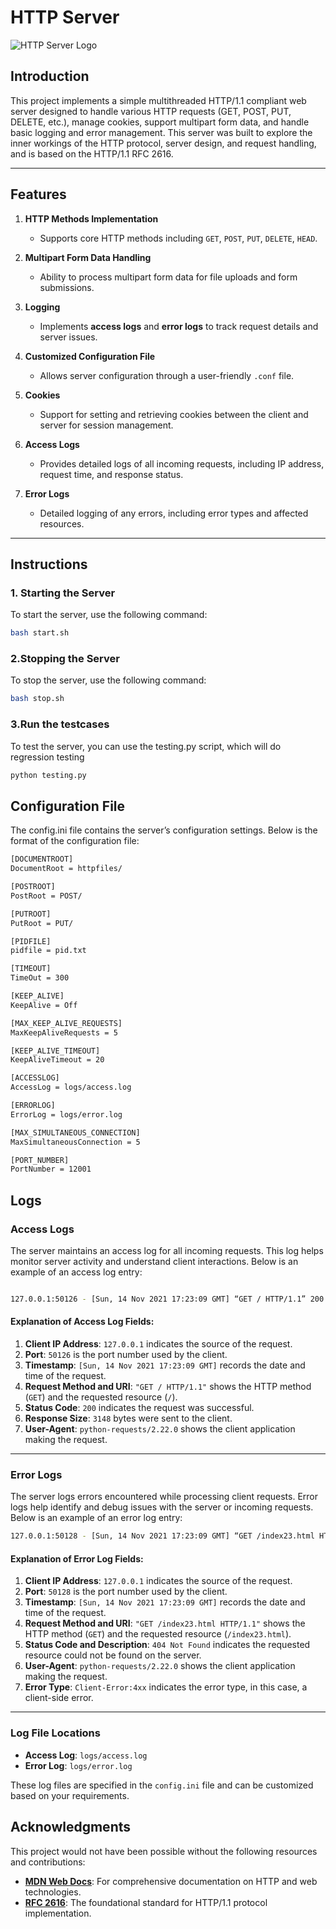 # HTTP Server

![HTTP Server Logo](path-to-logo)

## Introduction
This project implements a simple multithreaded HTTP/1.1 compliant web server designed to handle various HTTP requests (GET, POST, PUT, DELETE, etc.), manage cookies, support multipart form data, and handle basic logging and error management. This server was built to explore the inner workings of the HTTP protocol, server design, and request handling, and is based on the HTTP/1.1 RFC 2616.

---

## Features

1. **HTTP Methods Implementation**  
   - Supports core HTTP methods including `GET`, `POST`, `PUT`, `DELETE`, `HEAD`.

2. **Multipart Form Data Handling**  
   - Ability to process multipart form data for file uploads and form submissions.

3. **Logging**  
   - Implements **access logs** and **error logs** to track request details and server issues.

4. **Customized Configuration File**  
   - Allows server configuration through a user-friendly `.conf` file.

5. **Cookies**  
   - Support for setting and retrieving cookies between the client and server for session management.

6. **Access Logs**  
   - Provides detailed logs of all incoming requests, including IP address, request time, and response status.

7. **Error Logs**  
   - Detailed logging of any errors, including error types and affected resources.

---

## Instructions

### 1. Starting the Server

To start the server, use the following command:

```bash
bash start.sh
```

### 2.Stopping the Server

To stop  the server, use the following command:

```bash
bash stop.sh
```

### 3.Run the testcases

To test the server, you can use the testing.py script, which will do regression testing
```bash
python testing.py
```

## Configuration File 
The config.ini file contains the server’s configuration settings. Below is the format of the configuration file:

```bash
[DOCUMENTROOT]
DocumentRoot = httpfiles/

[POSTROOT]
PostRoot = POST/

[PUTROOT]
PutRoot = PUT/

[PIDFILE]
pidfile = pid.txt

[TIMEOUT]
TimeOut = 300

[KEEP_ALIVE]
KeepAlive = Off

[MAX_KEEP_ALIVE_REQUESTS]
MaxKeepAliveRequests = 5

[KEEP_ALIVE_TIMEOUT]
KeepAliveTimeout = 20

[ACCESSLOG]
AccessLog = logs/access.log

[ERRORLOG]
ErrorLog = logs/error.log

[MAX_SIMULTANEOUS_CONNECTION]
MaxSimultaneousConnection = 5

[PORT_NUMBER]
PortNumber = 12001

```


 ## Logs

### Access Logs

The server maintains an access log for all incoming requests. This log helps monitor server activity and understand client interactions. Below is an example of an access log entry:
 ```bash

 127.0.0.1:50126 - [Sun, 14 Nov 2021 17:23:09 GMT] “GET / HTTP/1.1” 200 3148 python-requests/2.22.0
```
#### Explanation of Access Log Fields:
1. **Client IP Address**: `127.0.0.1` indicates the source of the request.
2. **Port**: `50126` is the port number used by the client.
3. **Timestamp**: `[Sun, 14 Nov 2021 17:23:09 GMT]` records the date and time of the request.
4. **Request Method and URI**: `"GET / HTTP/1.1"` shows the HTTP method (`GET`) and the requested resource (`/`).
5. **Status Code**: `200` indicates the request was successful.
6. **Response Size**: `3148` bytes were sent to the client.
7. **User-Agent**: `python-requests/2.22.0` shows the client application making the request.

---

### Error Logs

The server logs errors encountered while processing client requests. Error logs help identify and debug issues with the server or incoming requests. Below is an example of an error log entry:

```bash
127.0.0.1:50128 - [Sun, 14 Nov 2021 17:23:09 GMT] “GET /index23.html HTTP/1.1” 404 Not Found python-requests/2.22.0 Client-Error:4xx
```
#### Explanation of Error Log Fields:
1. **Client IP Address**: `127.0.0.1` indicates the source of the request.
2. **Port**: `50128` is the port number used by the client.
3. **Timestamp**: `[Sun, 14 Nov 2021 17:23:09 GMT]` records the date and time of the request.
4. **Request Method and URI**: `"GET /index23.html HTTP/1.1"` shows the HTTP method (`GET`) and the requested resource (`/index23.html`).
5. **Status Code and Description**: `404 Not Found` indicates the requested resource could not be found on the server.
6. **User-Agent**: `python-requests/2.22.0` shows the client application making the request.
7. **Error Type**: `Client-Error:4xx` indicates the error type, in this case, a client-side error.

---

### Log File Locations

- **Access Log**: `logs/access.log`
- **Error Log**: `logs/error.log`

These log files are specified in the `config.ini` file and can be customized based on your requirements.


## Acknowledgments

This project would not have been possible without the following resources and contributions:  

- **[MDN Web Docs](https://developer.mozilla.org/)**: For comprehensive documentation on HTTP and web technologies.  
- **[RFC 2616](https://datatracker.ietf.org/doc/html/rfc2616)**: The foundational standard for HTTP/1.1 protocol implementation.  


